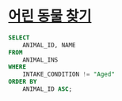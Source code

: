 # [어린 동물 찾기](https://programmers.co.kr/learn/courses/30/lessons/59037)

```sql
SELECT
    ANIMAL_ID, NAME
FROM
    ANIMAL_INS
WHERE
    INTAKE_CONDITION != "Aged"
ORDER BY
    ANIMAL_ID ASC;
```
